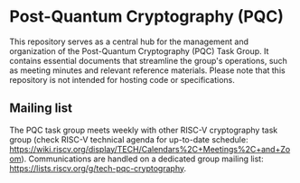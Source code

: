 
# Post-Quantum Cryptography (PQC)

This repository serves as a central hub for the management and organization of the Post-Quantum Cryptography (PQC) Task Group. It contains essential documents that streamline the group's operations, such as meeting minutes and relevant reference materials. Please note that this repository is not intended for hosting code or specifications.


## Mailing list

The PQC task group meets weekly with other RISC-V cryptography task group (check RISC-V technical agenda for up-to-date schedule: https://wiki.riscv.org/display/TECH/Calendars%2C+Meetings%2C+and+Zoom).
Communications are handled on a dedicated group mailing list: https://lists.riscv.org/g/tech-pqc-cryptography.

